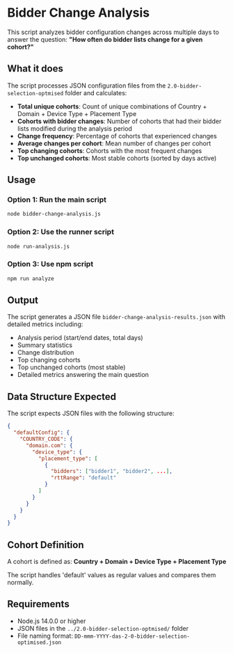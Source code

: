 # Bidder Change Analysis

This script analyzes bidder configuration changes across multiple days to answer the question: **"How often do bidder lists change for a given cohort?"**

## What it does

The script processes JSON configuration files from the `2.0-bidder-selection-optmised` folder and calculates:

- **Total unique cohorts**: Count of unique combinations of Country + Domain + Device Type + Placement Type
- **Cohorts with bidder changes**: Number of cohorts that had their bidder lists modified during the analysis period
- **Change frequency**: Percentage of cohorts that experienced changes
- **Average changes per cohort**: Mean number of changes per cohort
- **Top changing cohorts**: Cohorts with the most frequent changes
- **Top unchanged cohorts**: Most stable cohorts (sorted by days active)

## Usage

### Option 1: Run the main script
```bash
node bidder-change-analysis.js
```

### Option 2: Use the runner script
```bash
node run-analysis.js
```

### Option 3: Use npm script
```bash
npm run analyze
```

## Output

The script generates a JSON file `bidder-change-analysis-results.json` with detailed metrics including:

- Analysis period (start/end dates, total days)
- Summary statistics
- Change distribution
- Top changing cohorts
- Top unchanged cohorts (most stable)
- Detailed metrics answering the main question

## Data Structure Expected

The script expects JSON files with the following structure:
```json
{
  "defaultConfig": {
    "COUNTRY_CODE": {
      "domain.com": {
        "device_type": {
          "placement_type": [
            {
              "bidders": ["bidder1", "bidder2", ...],
              "rttRange": "default"
            }
          ]
        }
      }
    }
  }
}
```

## Cohort Definition

A cohort is defined as: **Country + Domain + Device Type + Placement Type**

The script handles 'default' values as regular values and compares them normally.

## Requirements

- Node.js 14.0.0 or higher
- JSON files in the `../2.0-bidder-selection-optmised/` folder
- File naming format: `DD-mmm-YYYY-das-2-0-bidder-selection-optimised.json`
